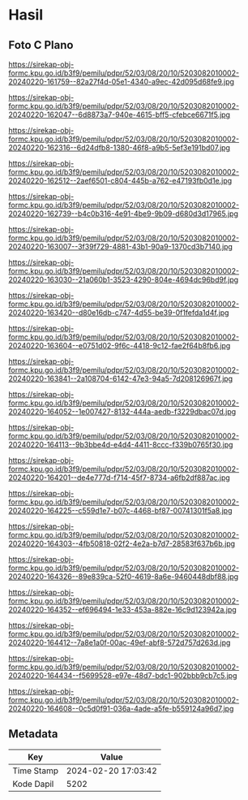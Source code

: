 # Hasil

## Foto C Plano

https://sirekap-obj-formc.kpu.go.id/b3f9/pemilu/pdpr/52/03/08/20/10/5203082010002-20240220-161759--82a27f4d-05e1-4340-a9ec-42d095d68fe9.jpg

https://sirekap-obj-formc.kpu.go.id/b3f9/pemilu/pdpr/52/03/08/20/10/5203082010002-20240220-162047--6d8873a7-940e-4615-bff5-cfebce6671f5.jpg

https://sirekap-obj-formc.kpu.go.id/b3f9/pemilu/pdpr/52/03/08/20/10/5203082010002-20240220-162316--6d24dfb8-1380-46f8-a9b5-5ef3e191bd07.jpg

https://sirekap-obj-formc.kpu.go.id/b3f9/pemilu/pdpr/52/03/08/20/10/5203082010002-20240220-162512--2aef6501-c804-445b-a762-e47193fb0d1e.jpg

https://sirekap-obj-formc.kpu.go.id/b3f9/pemilu/pdpr/52/03/08/20/10/5203082010002-20240220-162739--b4c0b316-4e91-4be9-9b09-d680d3d17965.jpg

https://sirekap-obj-formc.kpu.go.id/b3f9/pemilu/pdpr/52/03/08/20/10/5203082010002-20240220-163007--3f39f729-4881-43b1-90a9-1370cd3b7140.jpg

https://sirekap-obj-formc.kpu.go.id/b3f9/pemilu/pdpr/52/03/08/20/10/5203082010002-20240220-163030--21a060b1-3523-4290-804e-4694dc96bd9f.jpg

https://sirekap-obj-formc.kpu.go.id/b3f9/pemilu/pdpr/52/03/08/20/10/5203082010002-20240220-163420--d80e16db-c747-4d55-be39-0f1fefda1d4f.jpg

https://sirekap-obj-formc.kpu.go.id/b3f9/pemilu/pdpr/52/03/08/20/10/5203082010002-20240220-163604--e0751d02-9f6c-4418-9c12-fae2f64b8fb6.jpg

https://sirekap-obj-formc.kpu.go.id/b3f9/pemilu/pdpr/52/03/08/20/10/5203082010002-20240220-163841--2a108704-6142-47e3-94a5-7d208126967f.jpg

https://sirekap-obj-formc.kpu.go.id/b3f9/pemilu/pdpr/52/03/08/20/10/5203082010002-20240220-164052--1e007427-8132-444a-aedb-f3229dbac07d.jpg

https://sirekap-obj-formc.kpu.go.id/b3f9/pemilu/pdpr/52/03/08/20/10/5203082010002-20240220-164113--9b3bbe4d-e4d4-4411-8ccc-f339b0765f30.jpg

https://sirekap-obj-formc.kpu.go.id/b3f9/pemilu/pdpr/52/03/08/20/10/5203082010002-20240220-164201--de4e777d-f714-45f7-8734-a6fb2df887ac.jpg

https://sirekap-obj-formc.kpu.go.id/b3f9/pemilu/pdpr/52/03/08/20/10/5203082010002-20240220-164225--c559d1e7-b07c-4468-bf87-00741301f5a8.jpg

https://sirekap-obj-formc.kpu.go.id/b3f9/pemilu/pdpr/52/03/08/20/10/5203082010002-20240220-164303--4fb50818-02f2-4e2a-b7d7-28583f637b6b.jpg

https://sirekap-obj-formc.kpu.go.id/b3f9/pemilu/pdpr/52/03/08/20/10/5203082010002-20240220-164326--89e839ca-52f0-4619-8a6e-9460448dbf88.jpg

https://sirekap-obj-formc.kpu.go.id/b3f9/pemilu/pdpr/52/03/08/20/10/5203082010002-20240220-164352--ef696494-1e33-453a-882e-16c9d123942a.jpg

https://sirekap-obj-formc.kpu.go.id/b3f9/pemilu/pdpr/52/03/08/20/10/5203082010002-20240220-164412--7a8e1a0f-00ac-49ef-abf8-572d757d263d.jpg

https://sirekap-obj-formc.kpu.go.id/b3f9/pemilu/pdpr/52/03/08/20/10/5203082010002-20240220-164434--f5699528-e97e-48d7-bdc1-902bbb9cb7c5.jpg

https://sirekap-obj-formc.kpu.go.id/b3f9/pemilu/pdpr/52/03/08/20/10/5203082010002-20240220-164608--0c5d0f91-036a-4ade-a5fe-b559124a96d7.jpg


## Metadata

| Key        | Value               |
| ---------- | ------------------- |
| Time Stamp | 2024-02-20 17:03:42 |
| Kode Dapil | 5202                |



